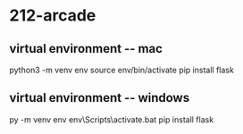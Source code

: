 # 212-arcade

## virtual environment -- mac
python3 -m venv env
source env/bin/activate
pip install flask


## virtual environment -- windows

py -m venv env
env\Scripts\activate.bat
pip install flask
